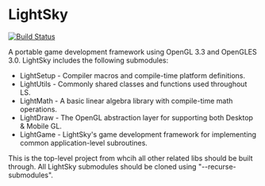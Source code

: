 # LightSky

[![Build Status](https://travis-ci.org/hamsham/LightSky.svg?branch=master)](https://travis-ci.org/hamsham/LightSky)

A portable game development framework using OpenGL 3.3 and OpenGLES 3.0. LightSky includes the following submodules:
 * LightSetup - Compiler macros and compile-time platform definitions.
 * LightUtils - Commonly shared classes and functions used throughout LS.
 * LightMath - A basic linear algebra library with compile-time math operations.
 * LightDraw - The OpenGL abstraction layer for supporting both Desktop & Mobile GL.
 * LightGame - LightSky's game development framework for implementing common application-level subroutines.

This is the top-level project from whcih all other related libs should be built through. All LightSky submodules should be cloned using "--recurse-submodules".
